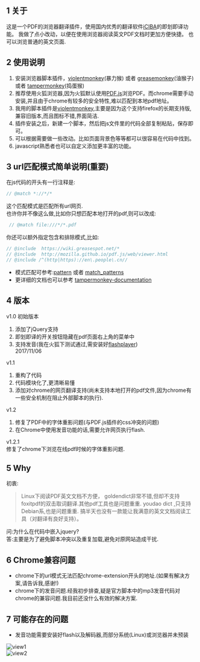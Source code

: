 ## 1 关于
这是一个PDF的浏览器翻译插件，使用国内优秀的翻译软件[iCIBA][1]的即划即译功能。
我做了点小改动，以便在使用浏览器阅读英文PDF文档时更加方便快捷。
也可以浏览普通的英文页面.

## 2 使用说明
1. 安装浏览器脚本插件，[violentmonkey][2](暴力猴) 或者 [greasemonkey][](油猴子) 或者 [tampermonkey][](捣蛋猴)
2. 推荐使用火狐浏览器,因为火狐默认使用[PDF.js](http://mozilla.github.io/pdf.js/)浏览PDF。而chrome需要手动安装,并且由于chrome有较多的安全特性,难以匹配到本地pdf地址。
3. 我用的脚本插件是[violentmonkey][3],主要是因为这个支持firefox的长期支持版,兼容旧版本,而且图标不错,界面简洁.
4. 插件安装之后，新建一个脚本，然后把js文件里的代码全部复制粘贴，保存即可。
5. 可以根据需要做一些改动。比如页面背景色等等都可以很容易在代码中找到。
6. javascript熟悉者也可以自定义添加更丰富的功能。


## 3 url匹配模式简单说明(**重要**)
在js代码的开头有一行注释是:
``` javascript
// @match *://*/* 
```

这个匹配模式是匹配所有url网页.  
也许你并不像这么做,比如你只想匹配本地打开的pdf,则可以改成:  
``` javascript
 // @match file:///*/*.pdf 
```

你还可以额外指定包含和排除模式,比如:
``` javascript
// @include  https://wiki.greasespot.net/*  
// @include  http://mozilla.github.io/pdf.js/web/viewer.html    
// @include /^(http|https)://en\.people\.cn//   
```

+ 模式匹配可参考:[pattern][4] 或者 [match_patterns][]
+ 更详细的文档也可以参考 [tampermonkey-documentation][]

## 4 版本
v1.0  初始版本  
1. 添加了jQuery支持  
2. 即划即译的开关按钮隐藏在pdf页面右上角的菜单中  
3. 支持发音(我在火狐下测试通过,需安装好[flashplayer][5])   
2017/11/06

v1.1  
1. 重构了代码  
2. 代码模块化了,更清晰易懂  
3. 添加对chrome的网页翻译支持(尚未支持本地打开的pdf文件,因为chrome有一些安全机制在阻止外部脚本的执行).  

v1.2  
1.  修复了PDF中的字体重影问题(与PDF.js插件的css冲突的问题)  
2.  在Chrome中使用发音功能的话,需要允许网页执行flash.  

v1.2.1  
修复了chrome下浏览在线pdf时候的字体重影问题.

## 5 Why
初衷:
>Linux下阅读PDF英文文档不方便，
>goldendict非常不错,但却不支持foxitpdf的双击取词翻译.其他pdf工具也是问题重重.
>youdao dict ,只支持Debian系,也是问题重重.
>搞半天也没有一款能让我满意的英文文档阅读工具（对翻译有良好支持）。  

问:为什么在代码中嵌入jquery?  
答:主要是为了避免脚本冲突以及重复加载,避免对原网站造成干扰.


## 6 Chrome兼容问题
+ chrome下的url模式无法匹配chrome-extension开头的地址.(如果有解决方案,请告诉我,感谢!)
+ chrome下的发音问题.经我初步排查,疑是官方脚本中的mp3发音代码对chrome的兼容问题.我目前还没什么有效的解决方案.
## 7 可能存在的问题
+ 发音功能需要安装好flash以及解码器,而部分系统(Linux)或浏览器并未预装

![view1](http://public-picture.oss-cn-shenzhen.aliyuncs.com/web-translate/pdf-translate-view1.jpg)  
![view2](http://public-picture.oss-cn-shenzhen.aliyuncs.com/web-translate/pdf-translate-view2.jpg)



[1]:<http://open.iciba.com/?c=huayi>
[2]:<https://violentmonkey.github.io/get-it/>
[3]:<https://addons.mozilla.org/zh-CN/firefox/addon/violentmonkey/>
[4]:<https://wiki.greasespot.net/Include_and_exclude_rules>
[5]:<http://get.adobe.com/cn/flashplayer>

[greasemonkey]:<https://addons.mozilla.org/zh-CN/firefox/addon/greasemonkey/>
[tampermonkey]:<https://addons.mozilla.org/zh-CN/firefox/addon/tampermonkey/>
[match_patterns]:<http://code.google.com/chrome/extensions/match_patterns.html>
[tampermonkey-documentation]:<http://code.google.com/chrome/extensions/match_patterns.html>

